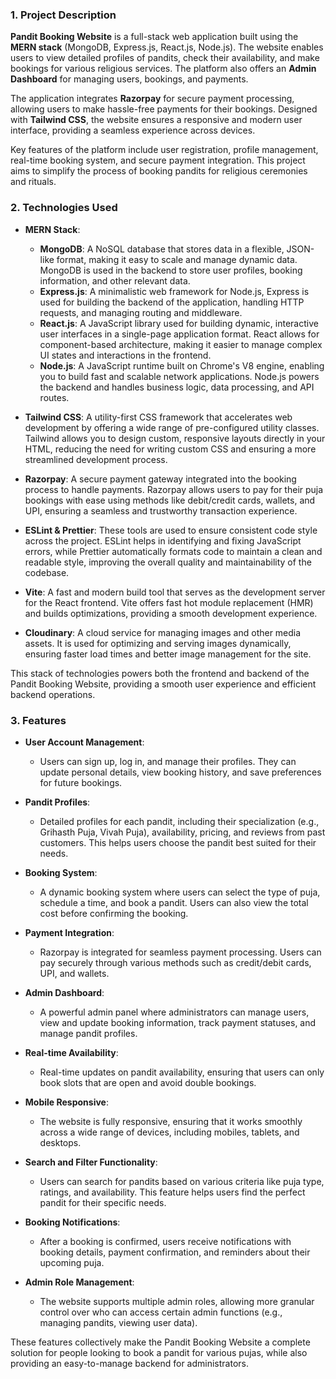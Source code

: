 ### 1. Project Description

**Pandit Booking Website** is a full-stack web application built using the **MERN stack** (MongoDB, Express.js, React.js, Node.js). The website enables users to view detailed profiles of pandits, check their availability, and make bookings for various religious services. The platform also offers an **Admin Dashboard** for managing users, bookings, and payments.

The application integrates **Razorpay** for secure payment processing, allowing users to make hassle-free payments for their bookings. Designed with **Tailwind CSS**, the website ensures a responsive and modern user interface, providing a seamless experience across devices.

Key features of the platform include user registration, profile management, real-time booking system, and secure payment integration. This project aims to simplify the process of booking pandits for religious ceremonies and rituals.




### 2. Technologies Used

- **MERN Stack**:
  - **MongoDB**: A NoSQL database that stores data in a flexible, JSON-like format, making it easy to scale and manage dynamic data. MongoDB is used in the backend to store user profiles, booking information, and other relevant data.
  - **Express.js**: A minimalistic web framework for Node.js, Express is used for building the backend of the application, handling HTTP requests, and managing routing and middleware.
  - **React.js**: A JavaScript library used for building dynamic, interactive user interfaces in a single-page application format. React allows for component-based architecture, making it easier to manage complex UI states and interactions in the frontend.
  - **Node.js**: A JavaScript runtime built on Chrome's V8 engine, enabling you to build fast and scalable network applications. Node.js powers the backend and handles business logic, data processing, and API routes.

- **Tailwind CSS**: A utility-first CSS framework that accelerates web development by offering a wide range of pre-configured utility classes. Tailwind allows you to design custom, responsive layouts directly in your HTML, reducing the need for writing custom CSS and ensuring a more streamlined development process.

- **Razorpay**: A secure payment gateway integrated into the booking process to handle payments. Razorpay allows users to pay for their puja bookings with ease using methods like debit/credit cards, wallets, and UPI, ensuring a seamless and trustworthy transaction experience.

- **ESLint & Prettier**: These tools are used to ensure consistent code style across the project. ESLint helps in identifying and fixing JavaScript errors, while Prettier automatically formats code to maintain a clean and readable style, improving the overall quality and maintainability of the codebase.

- **Vite**: A fast and modern build tool that serves as the development server for the React frontend. Vite offers fast hot module replacement (HMR) and builds optimizations, providing a smooth development experience.

- **Cloudinary**: A cloud service for managing images and other media assets. It is used for optimizing and serving images dynamically, ensuring faster load times and better image management for the site.

This stack of technologies powers both the frontend and backend of the Pandit Booking Website, providing a smooth user experience and efficient backend operations. 




### 3. Features

- **User Account Management**:
  - Users can sign up, log in, and manage their profiles. They can update personal details, view booking history, and save preferences for future bookings.
  
- **Pandit Profiles**:
  - Detailed profiles for each pandit, including their specialization (e.g., Grihasth Puja, Vivah Puja), availability, pricing, and reviews from past customers. This helps users choose the pandit best suited for their needs.
  
- **Booking System**:
  - A dynamic booking system where users can select the type of puja, schedule a time, and book a pandit. Users can also view the total cost before confirming the booking.
  
- **Payment Integration**:
  - Razorpay is integrated for seamless payment processing. Users can pay securely through various methods such as credit/debit cards, UPI, and wallets.
  
- **Admin Dashboard**:
  - A powerful admin panel where administrators can manage users, view and update booking information, track payment statuses, and manage pandit profiles.
  
- **Real-time Availability**:
  - Real-time updates on pandit availability, ensuring that users can only book slots that are open and avoid double bookings.

- **Mobile Responsive**:
  - The website is fully responsive, ensuring that it works smoothly across a wide range of devices, including mobiles, tablets, and desktops.

- **Search and Filter Functionality**:
  - Users can search for pandits based on various criteria like puja type, ratings, and availability. This feature helps users find the perfect pandit for their specific needs.
  
- **Booking Notifications**:
  - After a booking is confirmed, users receive notifications with booking details, payment confirmation, and reminders about their upcoming puja.

- **Admin Role Management**:
  - The website supports multiple admin roles, allowing more granular control over who can access certain admin functions (e.g., managing pandits, viewing user data).

These features collectively make the Pandit Booking Website a complete solution for people looking to book a pandit for various pujas, while also providing an easy-to-manage backend for administrators.





